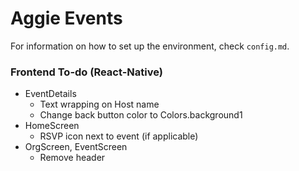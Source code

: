# Aggie Events
For information on how to set up the environment, check `config.md`.

### Frontend To-do (React-Native)
* EventDetails
  * Text wrapping on Host name
  * Change back button color to Colors.background1
* HomeScreen
  * RSVP icon next to event (if applicable)
* OrgScreen, EventScreen
  * Remove header